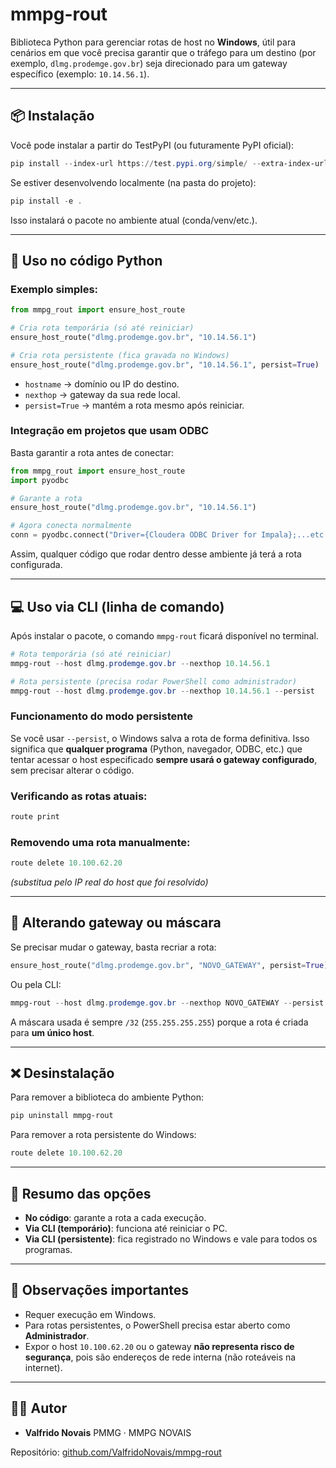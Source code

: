 # mmpg-rout

Biblioteca Python para gerenciar rotas de host no **Windows**, útil para cenários em que você precisa garantir que o tráfego para um destino (por exemplo, `dlmg.prodemge.gov.br`) seja direcionado para um gateway específico (exemplo: `10.14.56.1`).

---

## 📦 Instalação

Você pode instalar a partir do TestPyPI (ou futuramente PyPI oficial):

```powershell
pip install --index-url https://test.pypi.org/simple/ --extra-index-url https://pypi.org/simple mmpg-rout
```

Se estiver desenvolvendo localmente (na pasta do projeto):

```powershell
pip install -e .
```

Isso instalará o pacote no ambiente atual (conda/venv/etc.).

---

## 🚀 Uso no código Python

### Exemplo simples:

```python
from mmpg_rout import ensure_host_route

# Cria rota temporária (só até reiniciar)
ensure_host_route("dlmg.prodemge.gov.br", "10.14.56.1")

# Cria rota persistente (fica gravada no Windows)
ensure_host_route("dlmg.prodemge.gov.br", "10.14.56.1", persist=True)
```

* `hostname` → domínio ou IP do destino.
* `nexthop` → gateway da sua rede local.
* `persist=True` → mantém a rota mesmo após reiniciar.

### Integração em projetos que usam ODBC

Basta garantir a rota antes de conectar:

```python
from mmpg_rout import ensure_host_route
import pyodbc

# Garante a rota
ensure_host_route("dlmg.prodemge.gov.br", "10.14.56.1")

# Agora conecta normalmente
conn = pyodbc.connect("Driver={Cloudera ODBC Driver for Impala};...etc...")
```

Assim, qualquer código que rodar dentro desse ambiente já terá a rota configurada.

---

## 💻 Uso via CLI (linha de comando)

Após instalar o pacote, o comando `mmpg-rout` ficará disponível no terminal.

```powershell
# Rota temporária (só até reiniciar)
mmpg-rout --host dlmg.prodemge.gov.br --nexthop 10.14.56.1

# Rota persistente (precisa rodar PowerShell como administrador)
mmpg-rout --host dlmg.prodemge.gov.br --nexthop 10.14.56.1 --persist
```

### Funcionamento do modo persistente

Se você usar `--persist`, o Windows salva a rota de forma definitiva. Isso significa que **qualquer programa** (Python, navegador, ODBC, etc.) que tentar acessar o host especificado **sempre usará o gateway configurado**, sem precisar alterar o código.

### Verificando as rotas atuais:

```powershell
route print
```

### Removendo uma rota manualmente:

```powershell
route delete 10.100.62.20
```

*(substitua pelo IP real do host que foi resolvido)*

---

## 🔧 Alterando gateway ou máscara

Se precisar mudar o gateway, basta recriar a rota:

```python
ensure_host_route("dlmg.prodemge.gov.br", "NOVO_GATEWAY", persist=True)
```

Ou pela CLI:

```powershell
mmpg-rout --host dlmg.prodemge.gov.br --nexthop NOVO_GATEWAY --persist
```

A máscara usada é sempre `/32` (`255.255.255.255`) porque a rota é criada para **um único host**.

---

## ❌ Desinstalação

Para remover a biblioteca do ambiente Python:

```powershell
pip uninstall mmpg-rout
```

Para remover a rota persistente do Windows:

```powershell
route delete 10.100.62.20
```

---

## 📌 Resumo das opções

* **No código**: garante a rota a cada execução.
* **Via CLI (temporário)**: funciona até reiniciar o PC.
* **Via CLI (persistente)**: fica registrado no Windows e vale para todos os programas.

---

## 📖 Observações importantes

* Requer execução em Windows.
* Para rotas persistentes, o PowerShell precisa estar aberto como **Administrador**.
* Expor o host `10.100.62.20` ou o gateway **não representa risco de segurança**, pois são endereços de rede interna (não roteáveis na internet).

---

## 👨‍💻 Autor

* **Valfrido Novais**
  PMMG · MMPG NOVAIS

Repositório: [github.com/ValfridoNovais/mmpg-rout](https://github.com/ValfridoNovais/mmpg-rout)
